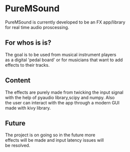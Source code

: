 # PureMSound
PureMSound is currently developed to be an FX app/library <br>
for real time audio proscessing.

## For whos is is?
The goal is to be used from musical instrument players <br>
as a digital 'pedal board' or for musicians that want to add <br>
effects to their tracks.

## Content
The effects are purely made from twicking the input signal<br>
with the help of pyaudio library,scipy and numpy. Also<br>
the user can interact with the app through a modern GUI <br>
made with kivy library.

## Future
The project is on going so in the future more<br>
effects will be made and input latency issues will<br>
be resolved.
